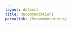 ```yaml
---
layout: default
title: Recommendations
permalink: /Recommendations/
---
```


<style>
  body {
    background: url('https://images2.alphacoders.com/132/thumb-1920-1323335.jpeg') no-repeat center center fixed;
    background-size: cover;
  }
</style>
